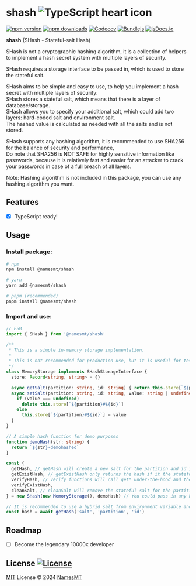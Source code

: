 # shash ![TypeScript heart icon](https://img.shields.io/badge/♡-%23007ACC.svg?logo=typescript&logoColor=white)

[![npm version][npm-version-src]][npm-version-href]
[![npm downloads][npm-downloads-src]][npm-downloads-href]
[![Codecov][codecov-src]][codecov-href]
[![Bundlejs][bundlejs-src]][bundlejs-href]
[![jsDocs.io][jsDocs-src]][jsDocs-href]

**shash** (SHash - Stateful-salt Hash)

SHash is not a cryptographic hashing algorithm, it is a collection of helpers to implement a hash secret system with multiple layers of security.

SHash requires a storage interface to be passed in, which is used to store the stateful salt.

SHash aims to be simple and easy to use, to help you implement a hash secret with multiple layers of security:  
SHash stores a stateful salt, which means that there is a layer of database/storage.  
SHash allows you to specify your additional salt, which could add two layers: hard-coded salt and environment salt.  
The hashed value is calculated as needed with all the salts and is not stored.  

SHash supports any hashing algorithm, it is recommended to use SHA256 for the balance of security and performance,  
Do note that SHA256 is NOT SAFE for highly sensitive information like passwords, because it is relatively fast and easier for an attacker to crack your passwords in case of a full breach of all layers.

Note: Hashing algorithm is not included in this package, you can use any hashing algorithm you want.

## Features
- [x] TypeScript ready!

## Usage
### Install package:
```sh
# npm
npm install @namesmt/shash

# yarn
yarn add @namesmt/shash

# pnpm (recommended)
pnpm install @namesmt/shash
```

### Import and use:
```ts
// ESM
import { SHash } from '@namesmt/shash'

/**
 * This is a simple in-memory storage implementation.
 * 
 * This is not recommended for production use, but it is useful for testing.
 */
class MemoryStorage implements SHashStorageInterface {
  store: Record<string, string> = {}

  async getSalt(partition: string, id: string) { return this.store[`${partition}#${id}`] }
  async setSalt(partition: string, id: string, value: string | undefined) {
    if (value === undefined)
      delete this.store[`${partition}#${id}`]
    else
      this.store[`${partition}#${id}`] = value
  }
}

// A simple hash function for demo purposes
function demoHash(str: string) {
  return `${str}-demohashed`
}

const {
  getHash, // getHash will create a new salt for the partition and id if it does not exist.
  getExistHash, // getExistHash only returns the hash if it the stateful salt exists.
  verifyHash, // verify functions will call get* under-the-hood and then verify it with the given key, throws if it does not match.
  verifyExistHash,
  cleanSalt, // cleanSalt will remove the stateful salt for the partition and id.
} = new SHash(new MemoryStorage(), demoHash) // You could pass in any hashing algorithm

// It is recommended to use a hybrid salt from environment variable and hard-coded like: `salted${env.SECRET_SAUCE}`
const hash = await getHash('salt', 'partition', 'id')
```

## Roadmap
- [ ] Become the legendary 10000x developer

## License [![License][license-src]][license-href]
[MIT](./LICENSE) License © 2024 [NamesMT](https://github.com/NamesMT)

<!-- Badges -->

[npm-version-src]: https://img.shields.io/npm/v/@namesmt/shash?labelColor=18181B&color=F0DB4F
[npm-version-href]: https://npmjs.com/package/@namesmt/shash
[npm-downloads-src]: https://img.shields.io/npm/dm/@namesmt/shash?labelColor=18181B&color=F0DB4F
[npm-downloads-href]: https://npmjs.com/package/@namesmt/shash
[codecov-src]: https://img.shields.io/codecov/c/gh/namesmt/shash/main?labelColor=18181B&color=F0DB4F
[codecov-href]: https://codecov.io/gh/namesmt/shash
[license-src]: https://img.shields.io/github/license/namesmt/shash.svg?labelColor=18181B&color=F0DB4F
[license-href]: https://github.com/namesmt/shash/blob/main/LICENSE
[bundlejs-src]: https://img.shields.io/bundlejs/size/@namesmt/shash?labelColor=18181B&color=F0DB4F
[bundlejs-href]: https://bundlejs.com/?q=@namesmt/shash
[jsDocs-src]: https://img.shields.io/badge/Check_out-jsDocs.io---?labelColor=18181B&color=F0DB4F
[jsDocs-href]: https://www.jsdocs.io/package/@namesmt/shash
